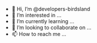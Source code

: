 - 👋 Hi, I’m @developers-birdsland
- 👀 I’m interested in ...
- 🌱 I’m currently learning ...
- 💞️ I’m looking to collaborate on ...
- 📫 How to reach me ...

<!---
developers-birdsland/developers-birdsland is a ✨ special ✨ repository because its `README.md` (this file) appears on your GitHub profile.
You can click the Preview link to take a look at your changes.
--->
